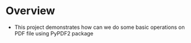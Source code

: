 # Overview
- This project demonstrates how can we do some basic operations on PDF file using PyPDF2 package